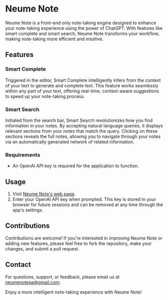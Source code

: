 # Neume Note

Neume Note is a front-end only note-taking engine designed to enhance your note-taking experience using the power of ChatGPT. With features like smart complete and smart search, Neume Note transforms your workflow, making note-taking more efficient and intuitive.

## Features

### Smart Complete
Triggered in the editor, Smart Complete intelligently infers from the context of your text to generate and complete text. This feature works seamlessly within any part of your text, offering real-time, context-aware suggestions to speed up your note-taking process.

### Smart Search
Initiated from the search bar, Smart Search revolutionizes how you find information in your notes. By accepting natural language queries, it displays relevant sections from your notes that match the query. Clicking on these sections reveals the full notes, allowing you to navigate through your notes via an automatically generated network of related information.

### Requirements

- An OpenAI API key is required for the application to function.

## Usage

1. Visit [Neume Note's web page](https://andarmanik.github.io/NeumeNoteJAM/).
2. Enter your OpenAI API key when prompted. This key is stored in your browser for future sessions and can be removed at any time through the app's settings.


## Contributions

Contributions are welcome! If you're interested in improving Neume Note or adding new features, please feel free to fork the repository, make your changes, and submit a pull request.

## Contact

For questions, support, or feedback, please email us at neumenoteqa@gmail.com.

Enjoy a more intelligent note-taking experience with Neume Note!
